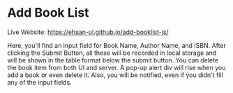 # Add Book List
Live Website: https://ehsan-ul.github.io/add-booklist-js/
<p>Here, you'll find an input field for Book Name, Author Name, and ISBN. After clicking the Submit Button, all these will be recorded in local storage and will be shown in the table format below the submit button. You can delete the book item from both UI and server. A pop-up alert div will rise when you add a book or even delete it. Also, you will be notified, even if you didn't fill any of the input fields.</p>
